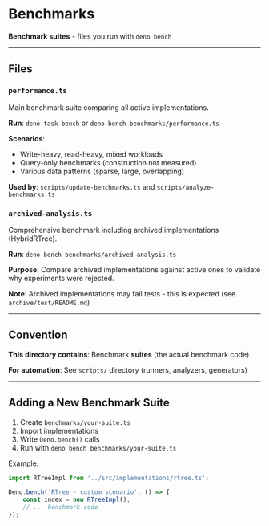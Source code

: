 # Benchmarks

**Benchmark suites** - files you run with `deno bench`

---

## Files

### `performance.ts`

Main benchmark suite comparing all active implementations.

**Run**: `deno task bench` or `deno bench benchmarks/performance.ts`

**Scenarios**:

- Write-heavy, read-heavy, mixed workloads
- Query-only benchmarks (construction not measured)
- Various data patterns (sparse, large, overlapping)

**Used by**: `scripts/update-benchmarks.ts` and `scripts/analyze-benchmarks.ts`

### `archived-analysis.ts`

Comprehensive benchmark including archived implementations (HybridRTree).

**Run**: `deno bench benchmarks/archived-analysis.ts`

**Purpose**: Compare archived implementations against active ones to validate why experiments were rejected.

**Note**: Archived implementations may fail tests - this is expected (see `archive/test/README.md`)

---

## Convention

**This directory contains**: Benchmark **suites** (the actual benchmark code)

**For automation**: See `scripts/` directory (runners, analyzers, generators)

---

## Adding a New Benchmark Suite

1. Create `benchmarks/your-suite.ts`
2. Import implementations
3. Write `Deno.bench()` calls
4. Run with `deno bench benchmarks/your-suite.ts`

Example:

```typescript
import RTreeImpl from '../src/implementations/rtree.ts';

Deno.bench('RTree - custom scenario', () => {
	const index = new RTreeImpl();
	// ... benchmark code
});
```
